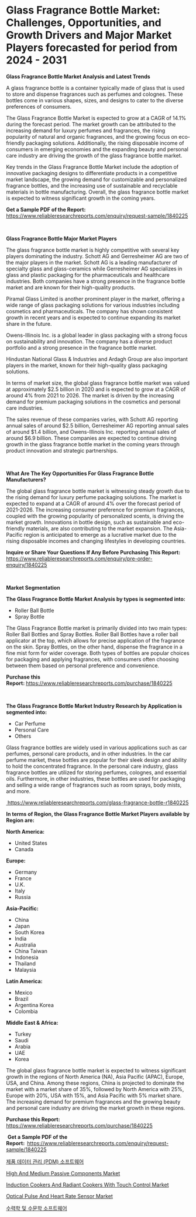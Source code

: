 <p><h1>Glass Fragrance Bottle Market: Challenges, Opportunities, and Growth Drivers and Major Market Players forecasted for period from 2024 - 2031</h1></p><p><strong>Glass Fragrance Bottle Market Analysis and Latest Trends</strong></p>
<p><p>A glass fragrance bottle is a container typically made of glass that is used to store and dispense fragrances such as perfumes and colognes. These bottles come in various shapes, sizes, and designs to cater to the diverse preferences of consumers.</p><p>The Glass Fragrance Bottle Market is expected to grow at a CAGR of 14.1% during the forecast period. The market growth can be attributed to the increasing demand for luxury perfumes and fragrances, the rising popularity of natural and organic fragrances, and the growing focus on eco-friendly packaging solutions. Additionally, the rising disposable income of consumers in emerging economies and the expanding beauty and personal care industry are driving the growth of the glass fragrance bottle market.</p><p>Key trends in the Glass Fragrance Bottle Market include the adoption of innovative packaging designs to differentiate products in a competitive market landscape, the growing demand for customizable and personalized fragrance bottles, and the increasing use of sustainable and recyclable materials in bottle manufacturing. Overall, the glass fragrance bottle market is expected to witness significant growth in the coming years.</p></p>
<p><strong>Get a Sample PDF of the Report:&nbsp;</strong> <a href="https://www.reliableresearchreports.com/enquiry/request-sample/1840225">https://www.reliableresearchreports.com/enquiry/request-sample/1840225</a></p>
<p>&nbsp;</p>
<p><strong>Glass Fragrance Bottle Major Market Players</strong></p>
<p><p>The glass fragrance bottle market is highly competitive with several key players dominating the industry. Schott AG and Gerresheimer AG are two of the major players in the market. Schott AG is a leading manufacturer of specialty glass and glass-ceramics while Gerresheimer AG specializes in glass and plastic packaging for the pharmaceuticals and healthcare industries. Both companies have a strong presence in the fragrance bottle market and are known for their high-quality products.</p><p>Piramal Glass Limited is another prominent player in the market, offering a wide range of glass packaging solutions for various industries including cosmetics and pharmaceuticals. The company has shown consistent growth in recent years and is expected to continue expanding its market share in the future.</p><p>Owens-Illinois Inc. is a global leader in glass packaging with a strong focus on sustainability and innovation. The company has a diverse product portfolio and a strong presence in the fragrance bottle market.</p><p>Hindustan National Glass & Industries and Ardagh Group are also important players in the market, known for their high-quality glass packaging solutions.</p><p>In terms of market size, the global glass fragrance bottle market was valued at approximately $2.5 billion in 2020 and is expected to grow at a CAGR of around 4% from 2021 to 2026. The market is driven by the increasing demand for premium packaging solutions in the cosmetics and personal care industries.</p><p>The sales revenue of these companies varies, with Schott AG reporting annual sales of around $2.5 billion, Gerresheimer AG reporting annual sales of around $1.4 billion, and Owens-Illinois Inc. reporting annual sales of around $6.9 billion. These companies are expected to continue driving growth in the glass fragrance bottle market in the coming years through product innovation and strategic partnerships.</p></p>
<p>&nbsp;</p>
<p><strong>What Are The Key Opportunities For Glass Fragrance Bottle Manufacturers?</strong></p>
<p><p>The global glass fragrance bottle market is witnessing steady growth due to the rising demand for luxury perfume packaging solutions. The market is expected to expand at a CAGR of around 4% over the forecast period of 2021-2026. The increasing consumer preference for premium fragrances, coupled with the growing popularity of personalized scents, is driving the market growth. Innovations in bottle design, such as sustainable and eco-friendly materials, are also contributing to the market expansion. The Asia-Pacific region is anticipated to emerge as a lucrative market due to the rising disposable incomes and changing lifestyles in developing countries.</p></p>
<p><strong>Inquire or Share Your Questions If Any Before Purchasing This Report:</strong> <a href="https://www.reliableresearchreports.com/enquiry/pre-order-enquiry/1840225">https://www.reliableresearchreports.com/enquiry/pre-order-enquiry/1840225</a></p>
<p>&nbsp;</p>
<p><strong>Market Segmentation</strong></p>
<p><strong>The Glass Fragrance Bottle Market Analysis by types is segmented into:</strong></p>
<p><ul><li>Roller Ball Bottle</li><li>Spray Bottle</li></ul></p>
<p><p>The Glass Fragrance Bottle market is primarily divided into two main types: Roller Ball Bottles and Spray Bottles. Roller Ball Bottles have a roller ball applicator at the top, which allows for precise application of the fragrance on the skin. Spray Bottles, on the other hand, dispense the fragrance in a fine mist form for wider coverage. Both types of bottles are popular choices for packaging and applying fragrances, with consumers often choosing between them based on personal preference and convenience.</p></p>
<p><strong>Purchase this Report:&nbsp;</strong><a href="https://www.reliableresearchreports.com/purchase/1840225">https://www.reliableresearchreports.com/purchase/1840225</a></p>
<p>&nbsp;</p>
<p><strong>The Glass Fragrance Bottle Market Industry Research by Application is segmented into:</strong></p>
<p><ul><li>Car Perfume</li><li>Personal Care</li><li>Others</li></ul></p>
<p><p>Glass fragrance bottles are widely used in various applications such as car perfumes, personal care products, and in other industries. In the car perfume market, these bottles are popular for their sleek design and ability to hold the concentrated fragrance. In the personal care industry, glass fragrance bottles are utilized for storing perfumes, colognes, and essential oils. Furthermore, in other industries, these bottles are used for packaging and selling a wide range of fragrances such as room sprays, body mists, and more.</p></p>
<p><a href="https://www.reliableresearchreports.com/glass-fragrance-bottle-r1840225">&nbsp;https://www.reliableresearchreports.com/glass-fragrance-bottle-r1840225</a></p>
<p><strong>In terms of Region, the Glass Fragrance Bottle Market Players available by Region are:</strong></p>
<p>
    <p> <strong> North America: </strong>
        <ul>
            <li>United States</li>
            <li>Canada</li>
        </ul>
        </p> 
    <p> <strong> Europe: </strong>
        <ul>
            <li>Germany</li>
            <li>France</li>
            <li>U.K.</li>
            <li>Italy</li>
            <li>Russia</li>
        </ul>
        </p> 
    <p> <strong> Asia-Pacific: </strong>
        <ul>
            <li>China</li>
            <li>Japan</li>
            <li>South Korea</li>
            <li>India</li>
            <li>Australia</li>
            <li>China Taiwan</li>
            <li>Indonesia</li>
            <li>Thailand</li>
            <li>Malaysia</li>
        </ul>
        </p> 
    <p> <strong> Latin America: </strong>
        <ul>
            <li>Mexico</li>
            <li>Brazil</li>
            <li>Argentina Korea</li>
            <li>Colombia</li>
        </ul>
        </p> 
    <p> <strong> Middle East & Africa: </strong>
        <ul>
            <li>Turkey</li>
            <li>Saudi</li>
            <li>Arabia</li>
            <li>UAE</li>
            <li>Korea</li>
        </ul>
    </p>
    </p>
<p><p>The global glass fragrance bottle market is expected to witness significant growth in the regions of North America (NA), Asia Pacific (APAC), Europe, USA, and China. Among these regions, China is projected to dominate the market with a market share of 35%, followed by North America with 25%, Europe with 20%, USA with 15%, and Asia Pacific with 5% market share. The increasing demand for premium fragrances and the growing beauty and personal care industry are driving the market growth in these regions.</p></p>
<p><strong>Purchase this Report: </strong><a href="https://www.reliableresearchreports.com/purchase/1840225">https://www.reliableresearchreports.com/purchase/1840225</a></p>
<p>&nbsp;<strong>Get a Sample PDF of the Report:&nbsp;&nbsp;</strong><a href="https://www.reliableresearchreports.com/enquiry/request-sample/1840225">https://www.reliableresearchreports.com/enquiry/request-sample/1840225</a></p>
<p><strong></strong></p>
<p><p><a href="https://github.com/rsg307664904/Market-Research-Report-List-3/blob/main/287685083511.md">제품 데이터 관리 (PDM) 소프트웨어</a></p><p><a href="https://github.com/kulaberyasin52/Market-Research-Report-List-1/blob/main/high-and-medium-passive-components-market.md">High And Medium Passive Components Market</a></p><p><a href="https://github.com/cameroneffertz/Market-Research-Report-List-2/blob/main/induction-cookers-and-radiant-cookers-with-touch-control-market.md">Induction Cookers And Radiant Cookers With Touch Control Market</a></p><p><a href="https://github.com/mbisetmhermsr/Market-Research-Report-List-3/blob/main/optical-pulse-and-heart-rate-sensor-market.md">Optical Pulse And Heart Rate Sensor Market</a></p><p><a href="https://github.com/PercyHagernes9778/Market-Research-Report-List-3/blob/main/610186783512.md">수력학 및 수문학 소프트웨어</a></p></p>